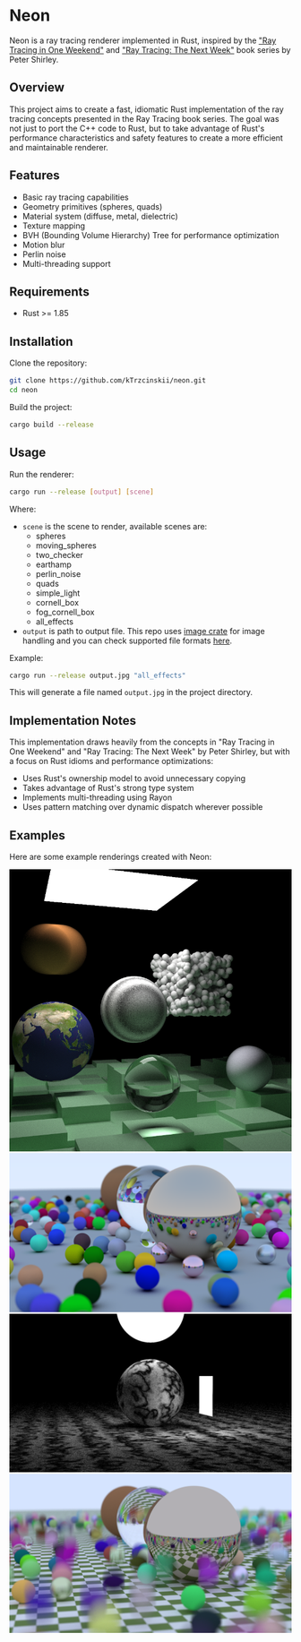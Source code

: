 # Neon

Neon is a ray tracing renderer implemented in Rust, inspired by the ["Ray Tracing in One Weekend"](https://raytracing.github.io/books/RayTracingInOneWeekend.html) and ["Ray Tracing: The Next Week"](https://raytracing.github.io/books/RayTracingTheNextWeek.html) book series by Peter Shirley.

## Overview

This project aims to create a fast, idiomatic Rust implementation of the ray tracing concepts presented in the Ray Tracing book series. The goal was not just to port the C++ code to Rust, but to take advantage of Rust's performance characteristics and safety features to create a more efficient and maintainable renderer.

## Features

- Basic ray tracing capabilities
- Geometry primitives (spheres, quads)
- Material system (diffuse, metal, dielectric)
- Texture mapping
- BVH (Bounding Volume Hierarchy) Tree for performance optimization
- Motion blur
- Perlin noise
- Multi-threading support

## Requirements

- Rust >= 1.85

## Installation

Clone the repository:

```bash
git clone https://github.com/kTrzcinskii/neon.git
cd neon
```

Build the project:

```bash
cargo build --release
```

## Usage

Run the renderer:

```bash
cargo run --release [output] [scene]
```

Where:
- `scene` is the scene to render, available scenes are:
    - spheres
    - moving_spheres
    - two_checker
    - earthamp
    - perlin_noise
    - quads
    - simple_light
    - cornell_box
    - fog_cornell_box
    - all_effects
- `output` is path to output file. This repo uses [image crate](https://docs.rs/image/latest/image/) for image handling and you can check supported file formats [here](https://docs.rs/image/latest/image/fn.save_buffer.html).

Example:

```bash
cargo run --release output.jpg "all_effects"
```

This will generate a file named `output.jpg` in the project directory.

## Implementation Notes

This implementation draws heavily from the concepts in "Ray Tracing in One Weekend" and "Ray Tracing: The Next Week" by Peter Shirley, but with a focus on Rust idioms and performance optimizations:

- Uses Rust's ownership model to avoid unnecessary copying
- Takes advantage of Rust's strong type system
- Implements multi-threading using Rayon
- Uses pattern matching over dynamic dispatch wherever possible

## Examples

Here are some example renderings created with Neon:

![](/examples/scene_with_all_effects.png)
![](./examples/scene_with_spheres.png)
![](./examples/scene_with_simple_light.png)
![](./examples/scene_with_moving_spheres.png)